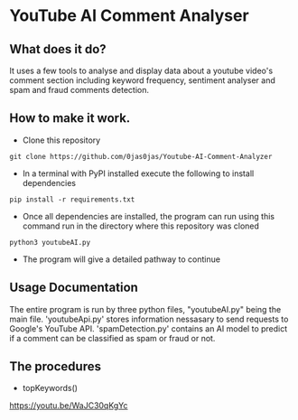 # YouTube AI Comment Analyser

## What does it do?
It uses a few tools to analyse and display data about a youtube video's comment section including keyword frequency, sentiment analyser and spam and fraud comments detection.

## How to make it work.
- Clone this repository 
```
git clone https://github.com/0jas0jas/Youtube-AI-Comment-Analyzer
```

- In a terminal with PyPI installed execute the following to install dependencies
```
pip install -r requirements.txt
```

- Once all dependencies are installed, the program can run using this command run in the directory where this repository was cloned
```
python3 youtubeAI.py
```

- The program will give a detailed pathway to continue

## Usage Documentation
The entire program is run by three python files, "youtubeAI.py" being the main file. 'youtubeApi.py' stores information nessasary to send requests to Google's YouTube API. 'spamDetection.py' contains an AI model to predict if a comment can be classified as spam or fraud or not.

## The procedures

- topKeywords()

https://youtu.be/WaJC30qKgYc